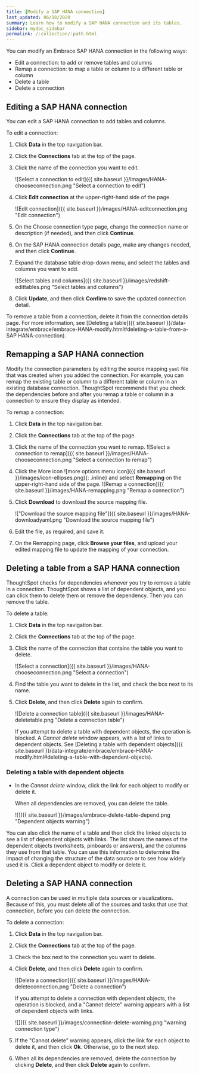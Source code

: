 ```yaml
---
title: [Modify a SAP HANA connection]
last_updated: 06/18/2020
summary: Learn how to modify a SAP HANA connection and its tables.
sidebar: mydoc_sidebar
permalink: /:collection/:path.html
---
```


You can modify an Embrace SAP HANA connection in the following ways:
- Edit a connection: to add or remove tables and columns
- Remap a connection: to map a table or column to a different table or column
- Delete a table
- Delete a connection

## Editing a SAP HANA connection

You can edit a SAP HANA connection to add tables and columns.

To edit a connection:

1. Click **Data** in the top navigation bar.

2. Click the **Connections** tab at the top of the page.

3. Click the name of the connection you want to edit.

   ![Select a connection to edit]({{ site.baseurl }}/images/HANA-chooseconnection.png "Select a connection to edit")

4. Click **Edit connection** at the upper-right-hand side of the page.

   ![Edit connection]({{ site.baseurl }}/images/HANA-editconnection.png "Edit connection")

5. On the Choose connection type page, change the connection name or description (if needed), and then click **Continue**.  

6. On the SAP HANA connection details page, make any changes needed, and then click **Continue**.

7. Expand the database table drop-down menu, and select the tables and columns you want to add.

   ![Select tables and columns]({{ site.baseurl }}/images/redshift-edittables.png "Select tables and columns")
   <!--![]({{ site.baseurl }}/images/connection-update.png "Edit connection dialog box") -->

8. Click **Update**, and then click **Confirm** to save the updated connection detail.

To remove a table from a connection, delete it from the connection details page. For more information, see [Deleting a table]({{ site.baseurl }}/data-integrate/embrace/embrace-HANA-modify.html#deleting-a-table-from-a-SAP HANA-connection).

## Remapping a SAP HANA connection

Modify the connection parameters by editing the source mapping <code>yaml</code> file that was created when you added the connection. For example, you can remap the existing table or column to a different table or column in an existing database connection. ThoughtSpot recommends that you check the dependencies before and after you remap a table or column in a connection to ensure they display as intended.

To remap a connection:

1. Click **Data** in the top navigation bar.

2. Click the **Connections** tab at the top of the page.

3. Click the name of the connection you want to remap.
    ![Select a connection to remap]({{ site.baseurl }}/images/HANA-chooseconnection.png "Select a connection to remap")

4. Click the More icon ![more options menu icon]({{ site.baseurl }}/images/icon-ellipses.png){: .inline} and select **Remapping** on the upper-right-hand side of the page.
   ![Remap a connection]({{ site.baseurl }}/images/HANA-remapping.png "Remap a connection")

5. Click **Download** to download the source mapping file.

   !["Download the source mapping file"]({{ site.baseurl }}/images/HANA-downloadyaml.png "Download the source mapping file")

6. Edit the file, as required, and save it.
<!--   ![Edit the yaml file]({{ site.baseurl }}/images/HANA-yaml.png "Edit the yaml file") -->

7. On the Remapping page, click **Browse your files**, and upload your edited mapping file to update the mapping of your connection.

## Deleting a table from a SAP HANA connection
ThoughtSpot checks for dependencies whenever you try to remove a table in a connection. ThoughtSpot shows a list of dependent objects, and you can click them to delete them or remove the dependency. Then you can remove the table.

To delete a table:

1. Click **Data** in the top navigation bar.

2. Click the **Connections** tab at the top of the page.

3. Click the name of the connection that contains the table you want to delete.

   ![Select a connection]({{ site.baseurl }}/images/HANA-chooseconnection.png "Select a connection")

4. Find the table you want to delete in the list, and check the box next to its name.

5. Click **Delete**, and then click **Delete** again to confirm.

   ![Delete a connection table]({{ site.baseurl }}/images/HANA-deletetable.png "Delete a connection table")

   If you attempt to delete a table with dependent objects, the operation is blocked. A *Cannot delete* window appears, with a list of links to dependent objects. See [Deleting a table with dependent objects]({{ site.baseurl }}/data-integrate/embrace/embrace-HANA-modify.html#deleting-a-table-with-dependent-objects).

### Deleting a table with dependent objects

- In the *Cannot delete* window, click the link for each object to modify or delete it.

  When all dependencies are removed, you can delete the table.

  ![]({{ site.baseurl }}/images/embrace-delete-table-depend.png "Dependent objects warning")

You can also click the name of a table and then click the linked objects to see a list of dependent objects with links. The list shows the names of the dependent objects (worksheets, pinboards or answers), and the columns they use from that table. You can use this information to determine the impact of changing the structure of the data source or to see how widely used it is. Click a dependent object to modify or delete it.

## Deleting a SAP HANA connection
A connection can be used in multiple data sources or visualizations. Because of this, you must delete all of the sources and tasks that use that connection, before you can delete the connection.

To delete a connection:

1. Click **Data** in the top navigation bar.

2. Click the **Connections** tab at the top of the page.

3. Check the box next to the connection you want to delete.

4. Click **Delete**, and then click **Delete** again to confirm.

   ![Delete a connection]({{ site.baseurl }}/images/HANA-deleteconnection.png "Delete a connection")

   If you attempt to delete a connection with dependent objects, the operation is blocked, and a "Cannot delete" warning appears with a list of dependent objects with links.

   ![]({{ site.baseurl }}/images/connection-delete-warning.png "warning connection type")

5. If the "Cannot delete" warning appears, click the link for each object to delete it, and then click **Ok**. Otherwise, go to the next step.

6. When all its dependencies are removed, delete the connection by clicking **Delete**, and then click **Delete** again to confirm.
